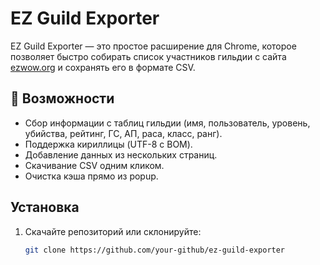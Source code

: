 # EZ Guild Exporter

EZ Guild Exporter — это простое расширение для Chrome, которое позволяет быстро собирать список участников гильдии с сайта [ezwow.org](https://ezwow.org) и сохранять его в формате CSV.

## 🔧 Возможности

- Сбор информации с таблиц гильдии (имя, пользователь, уровень, убийства, рейтинг, ГС, АП, раса, класс, ранг).
- Поддержка кириллицы (UTF-8 с BOM).
- Добавление данных из нескольких страниц.
- Скачивание CSV одним кликом.
- Очистка кэша прямо из popup.

##  Установка

1. Скачайте репозиторий или склонируйте:
   ```bash
   git clone https://github.com/your-github/ez-guild-exporter
